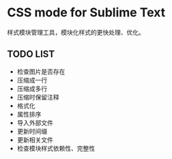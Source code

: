 # CSS mode for Sublime Text #

样式模块管理工具，模块化样式的更快处理、优化。

## TODO LIST ##

* 检查图片是否存在
* 压缩成一行
* 压缩成多行
* 压缩时保留注释
* 格式化
* 属性排序
* 导入外部文件
* 更新时间缀
* 更新相关文件
* 检查模块样式依赖性、完整性